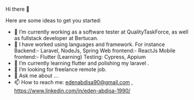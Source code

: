 Hi there 👋


Here are some ideas to get you started:

- 🔭 I’m currently working as a software tester at QualityTaskForce, as well as fullstack developer at Bertucan.
- 🐰 I have worked using  languages and framework. For instance 
      Backend:- Laravel, NodeJs, Spring 
      Web frontend:- ReactJs
      Mobile frontend:- Flutter (Learning)
      Testing: Cypress, Appium
- 🌱 I’m currently learning flutter and polishing my laravel .
- 👯 I’m looking for freelance remote job. 
- 💬 Ask me about ...
- 📫 How to reach me: edenabdisa90@gmail.com , https://www.linkedin.com/in/eden-abdisa-1990/ 

